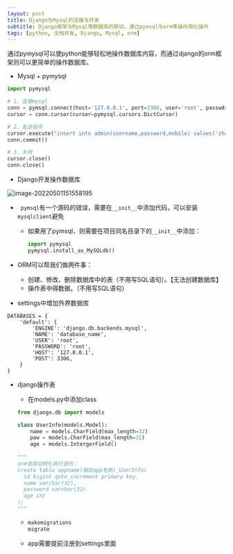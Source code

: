 ```yaml
---
layout: post
title: Django与Mysql的连接与开发
subtitle: Django框架与Mysql等数据库的联动，通过pymsql与orm等操作简化操作
tags: [python, 全栈开发, Django, Mysql, orm]
---
```


通过pymysql可以使python能够轻松地操作数据库内容，而通过django的orm框架则可以更简单的操作数据库。

- Mysql + pymysql

~~~ python
import pymysql

# 1、连接mysql
conn = pymsql.connect(host='127.0.0.1', port=3306, user='root', passwd='root', charset='utf8', db='database_name')
cursor = conn.cursor(cursor=pymysql.cursors.DictCursor)

# 2、发送指令
cursor.execute("insert into admin(username,password,mobile) values('zhangsan', '123', '15500009999')")
conn.commit()

# 3、关闭
cursor.close()
conn.close()
~~~

- Django开发操作数据库

![image-20220501151558195](2022-05-01-Django与Mysql.assets/image-20220501151558195.png)

- `	pymsql`有一个源码的错误，需要在`__init__`中添加代码，可以安装` mysqlclient`避免

  - 如果用了pymsql，则需要在项目同名目录下的`__init__`中添加：

    ~~~python
    import pymysql
    pymysql.install_as_MySQLdb()
    ~~~

- ORM可以帮我们做两件事：
  - 创建、修改、删除数据库中的表（不用写SQL语句）。【无法创建数据库】
  - 操作表中得数据。（不用写SQL语句）
- settings中增加外界数据库

```pyhton
DATABASES = {
    'default': {
        'ENGINE': 'django.db.backends.mysql',
        'NAME': 'database_name',
        'USER': 'root',
        'PASSWORD': 'root',
        'HOST': '127.0.0.1',
        'POST': 3306,
    }
}
```

- django操作表

  - 在models.py中添加class

  ```python
  from django.db import models
  
  class UserInfo(models.Model):
      name = models.CharField(max_length=32)
      paw = models.CharField(max_length=32)
      age = models.IntergerField()
      
  """
  orm会自动转化执行语句：
  create table appname(相应app名称)_UserInfo(
  	id bigint quto_increment primary key,
  	name varchar(32),
  	password varchar(32)
  	age int
  );
  """
  ```

  - ```python
    makemigrations
    migrate
    ```

  - app需要提前注册到settings里面

  